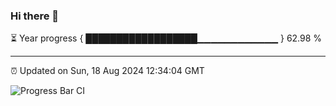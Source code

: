 ### Hi there 👋

⏳ Year progress { ██████████████████▁▁▁▁▁▁▁▁▁▁▁▁ } 62.98 %

---

⏰ Updated on Sun, 18 Aug 2024 12:34:04 GMT

![Progress Bar CI](https://github.com/liununu/liununu/workflows/Progress%20Bar%20CI/badge.svg)
